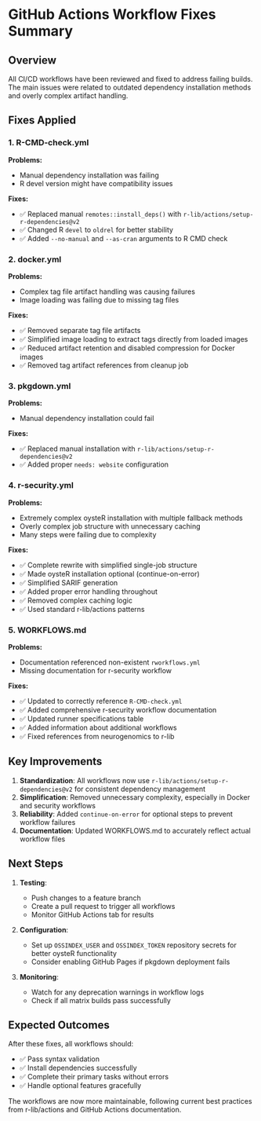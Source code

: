 # GitHub Actions Workflow Fixes Summary

## Overview
All CI/CD workflows have been reviewed and fixed to address failing builds. The main issues were related to outdated dependency installation methods and overly complex artifact handling.

## Fixes Applied

### 1. R-CMD-check.yml
**Problems:**
- Manual dependency installation was failing
- R devel version might have compatibility issues

**Fixes:**
- ✅ Replaced manual `remotes::install_deps()` with `r-lib/actions/setup-r-dependencies@v2`
- ✅ Changed R `devel` to `oldrel` for better stability
- ✅ Added `--no-manual` and `--as-cran` arguments to R CMD check

### 2. docker.yml
**Problems:**
- Complex tag file artifact handling was causing failures
- Image loading was failing due to missing tag files

**Fixes:**
- ✅ Removed separate tag file artifacts
- ✅ Simplified image loading to extract tags directly from loaded images
- ✅ Reduced artifact retention and disabled compression for Docker images
- ✅ Removed tag artifact references from cleanup job

### 3. pkgdown.yml
**Problems:**
- Manual dependency installation could fail

**Fixes:**
- ✅ Replaced manual installation with `r-lib/actions/setup-r-dependencies@v2`
- ✅ Added proper `needs: website` configuration

### 4. r-security.yml
**Problems:**
- Extremely complex oysteR installation with multiple fallback methods
- Overly complex job structure with unnecessary caching
- Many steps were failing due to complexity

**Fixes:**
- ✅ Complete rewrite with simplified single-job structure
- ✅ Made oysteR installation optional (continue-on-error)
- ✅ Simplified SARIF generation
- ✅ Added proper error handling throughout
- ✅ Removed complex caching logic
- ✅ Used standard r-lib/actions patterns

### 5. WORKFLOWS.md
**Problems:**
- Documentation referenced non-existent `rworkflows.yml`
- Missing documentation for r-security workflow

**Fixes:**
- ✅ Updated to correctly reference `R-CMD-check.yml`
- ✅ Added comprehensive r-security workflow documentation
- ✅ Updated runner specifications table
- ✅ Added information about additional workflows
- ✅ Fixed references from neurogenomics to r-lib

## Key Improvements

1. **Standardization**: All workflows now use `r-lib/actions/setup-r-dependencies@v2` for consistent dependency management
2. **Simplification**: Removed unnecessary complexity, especially in Docker and security workflows
3. **Reliability**: Added `continue-on-error` for optional steps to prevent workflow failures
4. **Documentation**: Updated WORKFLOWS.md to accurately reflect actual workflow files

## Next Steps

1. **Testing**:
   - Push changes to a feature branch
   - Create a pull request to trigger all workflows
   - Monitor GitHub Actions tab for results

2. **Configuration**:
   - Set up `OSSINDEX_USER` and `OSSINDEX_TOKEN` repository secrets for better oysteR functionality
   - Consider enabling GitHub Pages if pkgdown deployment fails

3. **Monitoring**:
   - Watch for any deprecation warnings in workflow logs
   - Check if all matrix builds pass successfully

## Expected Outcomes

After these fixes, all workflows should:
- ✅ Pass syntax validation
- ✅ Install dependencies successfully
- ✅ Complete their primary tasks without errors
- ✅ Handle optional features gracefully

The workflows are now more maintainable, following current best practices from r-lib/actions and GitHub Actions documentation.
